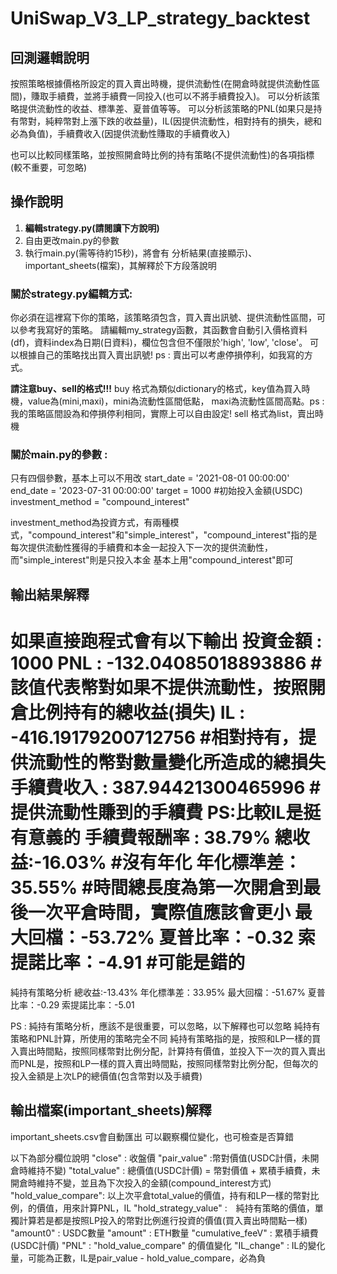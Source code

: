 # UniSwap_V3_LP_strategy_backtest

## 回測邏輯說明
按照策略根據價格所設定的買入賣出時機，提供流動性(在開倉時就提供流動性區間)，賺取手續費，並將手續費一同投入(也可以不將手續費投入)。
可以分析該策略提供流動性的收益、標準差、夏普值等等。
可以分析該策略的PNL(如果只是持有幣對，純粹幣對上漲下跌的收益量)，IL(因提供流動性，相對持有的損失，總和必為負值)，手續費收入(因提供流動性賺取的手續費收入)

也可以比較同樣策略，並按照開倉時比例的持有策略(不提供流動性)的各項指標(較不重要，可忽略)

## 操作說明
1. **編輯strategy.py(請閱讀下方說明)**
2. 自由更改main.py的參數
3. 執行main.py(需等待約15秒)，將會有 分析結果(直接顯示)、important_sheets(檔案)，其解釋於下方段落說明

### 關於strategy.py編輯方式:
你必須在這裡寫下你的策略，該策略須包含，買入賣出訊號、提供流動性區間，可以參考我寫好的策略。
請編輯my_strategy函數，其函數會自動引入價格資料(df)，資料index為日期(日資料)，欄位包含但不僅限於'high', 'low', 'close'。
可以根據自己的策略找出買入賣出訊號!
ps : 賣出可以考慮停損停利，如我寫的方式。

**請注意buy、sell的格式!!!**
buy 格式為類似dictionary的格式，key值為買入時機，value為(mini,maxi)，mini為流動性區間低點， maxi為流動性區間高點。ps : 我的策略區間設為和停損停利相同，實際上可以自由設定!
sell 格式為list，賣出時機  

### 關於main.py的參數 :
只有四個參數，基本上可以不用改
start_date = '2021-08-01 00:00:00'
end_date = '2023-07-31 00:00:00'
target = 1000 #初始投入金額(USDC)
investment_method = "compound_interest"

investment_method為投資方式，有兩種模式，"compound_interest"和"simple_interest"，"compound_interest"指的是每次提供流動性獲得的手續費和本金一起投入下一次的提供流動性，而"simple_interest"則是只投入本金
基本上用"compound_interest"即可

## 輸出結果解釋
如果直接跑程式會有以下輸出
投資金額 : 1000 
PNL : -132.04085018893886           #該值代表幣對如果不提供流動性，按照開倉比例持有的總收益(損失)
IL : -416.19179200712756            #相對持有，提供流動性的幣對數量變化所造成的總損失
手續費收入 : 387.94421300465996      #提供流動性賺到的手續費 PS:比較IL是挺有意義的
手續費報酬率 : 38.79%
總收益:-16.03%                      #沒有年化
年化標準差：35.55%                   #時間總長度為第一次開倉到最後一次平倉時間，實際值應該會更小
最大回檔：-53.72%
夏普比率：-0.32
索提諾比率：-4.91                    #可能是錯的
===========================================
純持有策略分析
總收益:-13.43%
年化標準差：33.95%
最大回檔：-51.67%
夏普比率：-0.29
索提諾比率：-5.01


PS : 純持有策略分析，應該不是很重要，可以忽略，以下解釋也可以忽略
純持有策略和PNL計算，所使用的策略完全不同
純持有策略指的是，按照和LP一樣的買入賣出時間點，按照同樣幣對比例分配，計算持有價值，並投入下一次的買入賣出
而PNL是，按照和LP一樣的買入賣出時間點，按照同樣幣對比例分配，但每次的投入金額是上次LP的總價值(包含幣對以及手續費)

## 輸出檔案(important_sheets)解釋
important_sheets.csv會自動匯出
可以觀察欄位變化，也可檢查是否算錯

以下為部分欄位說明
"close" : 收盤價
"pair_value" :幣對價值(USDC計價，未開倉時維持不變)
"total_value" : 總價值(USDC計價) = 幣對價值 + 累積手續費，未開倉時維持不變，並且為下次投入的金額(compound_interest方式)
"hold_value_compare": 以上次平倉total_value的價值，持有和LP一樣的幣對比例，的價值，用來計算PNL，IL
"hold_strategy_value" :　純持有策略的價值，單獨計算若是都是按照LP投入的幣對比例進行投資的價值(買入賣出時間點一樣)
"amount0" : USDC數量
"amount" : ETH數量
"cumulative_feeV" : 累積手續費(USDC計價)
"PNL" : "hold_value_compare" 的價值變化
"IL_change" : IL的變化量，可能為正數，IL是pair_value - hold_value_compare，必為負
 


